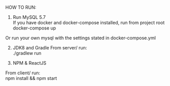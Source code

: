 HOW TO RUN:

1. Run MySQL 5.7<br/>
If you have docker and docker-compose installed, run from project root<br/> 
docker-compose up<br/>

Or run your own mysql with the settings stated in docker-compose.yml 

2. JDK8 and Gradle
From server/ run:  
./gradlew run

3. NPM  & ReactJS

From client/ run:  
npm install && npm start

